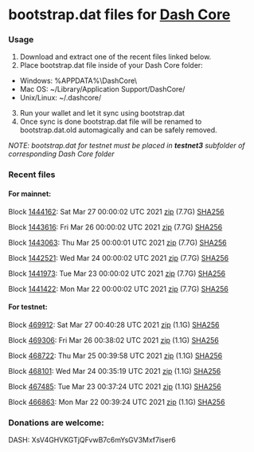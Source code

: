 # bootstrap.dat files for [Dash Core](https://github.com/dashpay/dash)

### Usage

1. Download and extract one of the recent files linked below.
2. Place bootstrap.dat file inside of your Dash Core folder:
 - Windows: %APPDATA%\DashCore\
 - Mac OS: ~/Library/Application Support/DashCore/
 - Unix/Linux: ~/.dashcore/
3. Run your wallet and let it sync using bootstrap.dat
4. Once sync is done bootstrap.dat file will be renamed to bootstrap.dat.old automagically and can be safely removed.

_NOTE: bootstrap.dat for testnet must be placed in **testnet3** subfolder of corresponding Dash Core folder_

### Recent files

#### For mainnet:

Block [1444162](https://insight.dash.org/insight/block/00000000000000018e71c66bf42ce5d4d7ee877acc192c3b99b17118d5661976): Sat Mar 27 00:00:02 UTC 2021 [zip](https://dash-bootstrap.ams3.digitaloceanspaces.com/mainnet/2021-03-27/bootstrap.dat.zip) (7.7G) [SHA256](https://dash-bootstrap.ams3.digitaloceanspaces.com/mainnet/2021-03-27/sha256.txt)

Block [1443616](https://insight.dash.org/insight/block/000000000000000c9cb0fccc72f0bdd73ea2e14ca3758a31af058d329bf321fd): Fri Mar 26 00:00:02 UTC 2021 [zip](https://dash-bootstrap.ams3.digitaloceanspaces.com/mainnet/2021-03-26/bootstrap.dat.zip) (7.7G) [SHA256](https://dash-bootstrap.ams3.digitaloceanspaces.com/mainnet/2021-03-26/sha256.txt)

Block [1443063](https://insight.dash.org/insight/block/0000000000000010241f695fc3ec6643dc203034b4cf7440113196f22d65fbe3): Thu Mar 25 00:00:01 UTC 2021 [zip](https://dash-bootstrap.ams3.digitaloceanspaces.com/mainnet/2021-03-25/bootstrap.dat.zip) (7.7G) [SHA256](https://dash-bootstrap.ams3.digitaloceanspaces.com/mainnet/2021-03-25/sha256.txt)

Block [1442521](https://insight.dash.org/insight/block/000000000000000154dc60dc53df82f846a8613f2556f1a4906cf3b71d8d99b3): Wed Mar 24 00:00:02 UTC 2021 [zip](https://dash-bootstrap.ams3.digitaloceanspaces.com/mainnet/2021-03-24/bootstrap.dat.zip) (7.7G) [SHA256](https://dash-bootstrap.ams3.digitaloceanspaces.com/mainnet/2021-03-24/sha256.txt)

Block [1441973](https://insight.dash.org/insight/block/000000000000000984b4489361ed88ad1eaa34d02c687105d5c69d26ecfe6af9): Tue Mar 23 00:00:02 UTC 2021 [zip](https://dash-bootstrap.ams3.digitaloceanspaces.com/mainnet/2021-03-23/bootstrap.dat.zip) (7.7G) [SHA256](https://dash-bootstrap.ams3.digitaloceanspaces.com/mainnet/2021-03-23/sha256.txt)

Block [1441422](https://insight.dash.org/insight/block/000000000000001455e177ff67cc37be659ae3e12440f7cdcbb06130025b934e): Mon Mar 22 00:00:02 UTC 2021 [zip](https://dash-bootstrap.ams3.digitaloceanspaces.com/mainnet/2021-03-22/bootstrap.dat.zip) (7.7G) [SHA256](https://dash-bootstrap.ams3.digitaloceanspaces.com/mainnet/2021-03-22/sha256.txt)


#### For testnet:

Block [469912](https://testnet-insight.dashevo.org/insight/block/0000010b9f3cf11a8227c3728624b361367d24cd5e183fbb56de7aad04c348ba): Sat Mar 27 00:40:28 UTC 2021 [zip](https://dash-bootstrap.ams3.digitaloceanspaces.com/testnet/2021-03-27/bootstrap.dat.zip) (1.1G) [SHA256](https://dash-bootstrap.ams3.digitaloceanspaces.com/testnet/2021-03-27/sha256.txt)

Block [469306](https://testnet-insight.dashevo.org/insight/block/00000134aea594be8c05e4ee6f0123a44d6100ffab7cb445f14f7bba26e29e78): Fri Mar 26 00:38:02 UTC 2021 [zip](https://dash-bootstrap.ams3.digitaloceanspaces.com/testnet/2021-03-26/bootstrap.dat.zip) (1.1G) [SHA256](https://dash-bootstrap.ams3.digitaloceanspaces.com/testnet/2021-03-26/sha256.txt)

Block [468722](https://testnet-insight.dashevo.org/insight/block/00000068f8067c81c428bead114725566ec0f097fe8a6d31d86ec3271f76ed6e): Thu Mar 25 00:39:58 UTC 2021 [zip](https://dash-bootstrap.ams3.digitaloceanspaces.com/testnet/2021-03-25/bootstrap.dat.zip) (1.1G) [SHA256](https://dash-bootstrap.ams3.digitaloceanspaces.com/testnet/2021-03-25/sha256.txt)

Block [468101](https://testnet-insight.dashevo.org/insight/block/000000bf7673b05f592a785d50ba8ac6e90450317040b777aafa51185f8c53f8): Wed Mar 24 00:35:19 UTC 2021 [zip](https://dash-bootstrap.ams3.digitaloceanspaces.com/testnet/2021-03-24/bootstrap.dat.zip) (1.1G) [SHA256](https://dash-bootstrap.ams3.digitaloceanspaces.com/testnet/2021-03-24/sha256.txt)

Block [467485](https://testnet-insight.dashevo.org/insight/block/0000004e9f16bf84f37fa16eabae02066d58886478f6f399e495f58ba5f9837d): Tue Mar 23 00:37:24 UTC 2021 [zip](https://dash-bootstrap.ams3.digitaloceanspaces.com/testnet/2021-03-23/bootstrap.dat.zip) (1.1G) [SHA256](https://dash-bootstrap.ams3.digitaloceanspaces.com/testnet/2021-03-23/sha256.txt)

Block [466863](https://testnet-insight.dashevo.org/insight/block/0000002bf62cc6fa2134364b46bfe52cd668e721efdec4586cacdff9193be183): Mon Mar 22 00:39:24 UTC 2021 [zip](https://dash-bootstrap.ams3.digitaloceanspaces.com/testnet/2021-03-22/bootstrap.dat.zip) (1.1G) [SHA256](https://dash-bootstrap.ams3.digitaloceanspaces.com/testnet/2021-03-22/sha256.txt)


### Donations are welcome:

DASH: XsV4GHVKGTjQFvwB7c6mYsGV3Mxf7iser6
